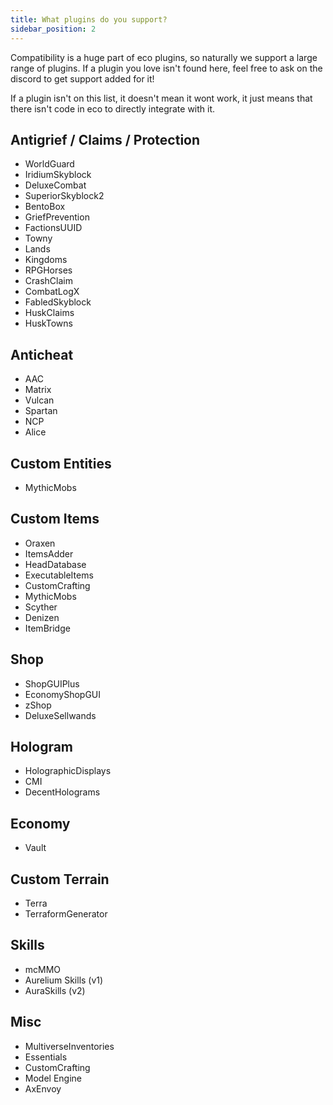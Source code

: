 ```yaml
---
title: What plugins do you support?
sidebar_position: 2
---
```


Compatibility is a huge part of eco plugins, so naturally we support a large range of plugins. If a plugin you love isn't found here, feel free to ask on the discord to get support added for it!

If a plugin isn't on this list, it doesn't mean it wont work, it just means that there isn't code in eco to directly integrate with it.

## Antigrief / Claims / Protection
- WorldGuard
- IridiumSkyblock
- DeluxeCombat
- SuperiorSkyblock2
- BentoBox
- GriefPrevention
- FactionsUUID
- Towny
- Lands
- Kingdoms
- RPGHorses
- CrashClaim
- CombatLogX
- FabledSkyblock
- HuskClaims
- HuskTowns

## Anticheat
- AAC
- Matrix
- Vulcan
- Spartan
- NCP
- Alice

## Custom Entities
- MythicMobs

## Custom Items
- Oraxen
- ItemsAdder
- HeadDatabase
- ExecutableItems
- CustomCrafting
- MythicMobs
- Scyther
- Denizen
- ItemBridge

## Shop
- ShopGUIPlus
- EconomyShopGUI
- zShop
- DeluxeSellwands

## Hologram
- HolographicDisplays
- CMI
- DecentHolograms

## Economy
- Vault

## Custom Terrain
- Terra
- TerraformGenerator

## Skills
- mcMMO
- Aurelium Skills (v1)
- AuraSkills (v2)

## Misc
- MultiverseInventories
- Essentials
- CustomCrafting
- Model Engine
- AxEnvoy
